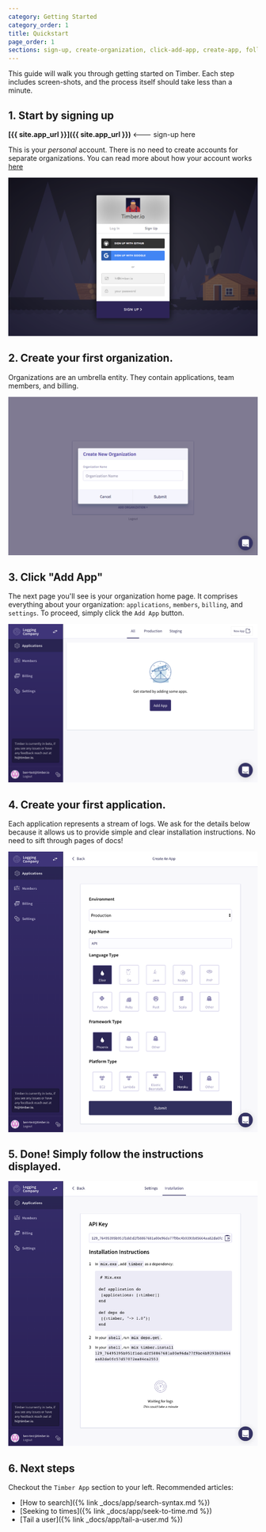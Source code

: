 ```yaml
---
category: Getting Started
category_order: 1
title: Quickstart
page_order: 1
sections: sign-up, create-organization, click-add-app, create-app, follow-install-instructions, next-steps
---
```


This guide will walk you through getting started on Timber. Each step includes screen-shots, and
the process itself should take less than a minute.

## 1. Start by signing up

   **[{{ site.app_url }}]({{ site.app_url }})**  <--- sign-up here

   This is your _personal_ account. There is no need to create accounts for
   separate organizations. You can read more about how your account works [here]()

   ![Sign-up](/assets/img/docs/quick-start/sign-up.png)


## 2. Create your first organization.

   Organizations are an umbrella entity. They contain applications, team members, and billing.

   ![Create organization](/assets/img/docs/quick-start/create-org.png)


## 3. Click "Add App"

   The next page you'll see is your organization home page. It comprises everything about
   your organization: `applications`, `members`, `billing`, and `settings`. To proceed,
   simply click the `Add App` button.

   ![Organization home](/assets/img/docs/quick-start/org-home.png)


## 4. Create your first application.

   Each application represents a stream of logs. We ask for the details below because it allows
   us to provide simple and clear installation instructions. No need to sift through pages of docs!

   ![Create application](/assets/img/docs/quick-start/create-app.png)


## 5. Done! Simply follow the instructions displayed.

   ![Install instructions](/assets/img/docs/quick-start/install-instructions.png)


## 6. Next steps

   Checkout the `Timber App` section to your left. Recommended articles:

   * [How to search]({% link _docs/app/search-syntax.md %})
   * [Seeking to times]({% link _docs/app/seek-to-time.md %})
   * [Tail a user]({% link _docs/app/tail-a-user.md %})